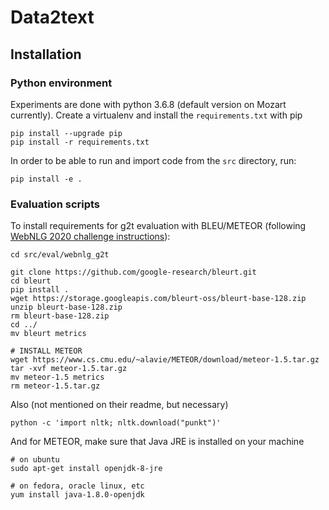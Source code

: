 # Data2text

## Installation

### Python environment
Experiments are done with python 3.6.8 (default version on Mozart currently).
Create a virtualenv and install the `requirements.txt` with pip

```
pip install --upgrade pip
pip install -r requirements.txt
```

In order to be able to run and import code from the `src` directory, run:
```
pip install -e .
```

### Evaluation scripts
To install requirements for g2t evaluation with BLEU/METEOR (following [WebNLG 2020 challenge
instructions](https://github.com/WebNLG/GenerationEval/blob/master/install_dependencies.sh)):

```
cd src/eval/webnlg_g2t

git clone https://github.com/google-research/bleurt.git
cd bleurt
pip install .
wget https://storage.googleapis.com/bleurt-oss/bleurt-base-128.zip
unzip bleurt-base-128.zip
rm bleurt-base-128.zip 
cd ../
mv bleurt metrics

# INSTALL METEOR
wget https://www.cs.cmu.edu/~alavie/METEOR/download/meteor-1.5.tar.gz
tar -xvf meteor-1.5.tar.gz
mv meteor-1.5 metrics
rm meteor-1.5.tar.gz
```

Also (not mentioned on their readme, but necessary)
```
python -c 'import nltk; nltk.download("punkt")'
```

And for METEOR, make sure that Java JRE is installed on your machine

```
# on ubuntu
sudo apt-get install openjdk-8-jre

# on fedora, oracle linux, etc
yum install java-1.8.0-openjdk
```